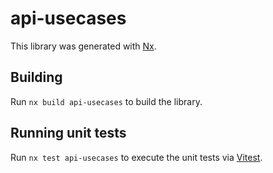 # api-usecases

This library was generated with [Nx](https://nx.dev).

## Building

Run `nx build api-usecases` to build the library.

## Running unit tests

Run `nx test api-usecases` to execute the unit tests via [Vitest](https://vitest.dev/).
